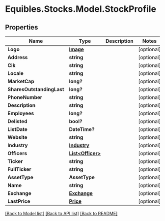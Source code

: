 # Equibles.Stocks.Model.StockProfile
## Properties

Name | Type | Description | Notes
------------ | ------------- | ------------- | -------------
**Logo** | [**Image**](Image.md) |  | [optional] 
**Address** | **string** |  | [optional] 
**Cik** | **string** |  | [optional] 
**Locale** | **string** |  | [optional] 
**MarketCap** | **long?** |  | [optional] 
**SharesOutstandingLast** | **long?** |  | [optional] 
**PhoneNumber** | **string** |  | [optional] 
**Description** | **string** |  | [optional] 
**Employees** | **long?** |  | [optional] 
**Delisted** | **bool?** |  | [optional] 
**ListDate** | **DateTime?** |  | [optional] 
**Website** | **string** |  | [optional] 
**Industry** | [**Industry**](Industry.md) |  | [optional] 
**Officers** | [**List&lt;Officer&gt;**](Officer.md) |  | [optional] 
**Ticker** | **string** |  | [optional] 
**FullTicker** | **string** |  | [optional] 
**AssetType** | **AssetType** |  | [optional] 
**Name** | **string** |  | [optional] 
**Exchange** | [**Exchange**](Exchange.md) |  | [optional] 
**LastPrice** | [**Price**](Price.md) |  | [optional] 

[[Back to Model list]](../README.md#documentation-for-models) [[Back to API list]](../README.md#documentation-for-api-endpoints) [[Back to README]](../README.md)

